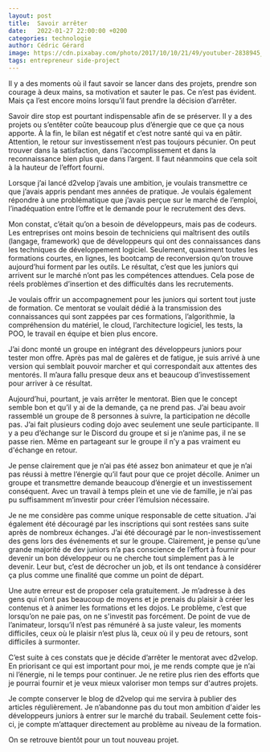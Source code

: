 ```yaml
---
layout: post
title:  Savoir arrêter
date:   2022-01-27 22:00:00 +0200
categories: technologie
author: Cédric Gérard
image: https://cdn.pixabay.com/photo/2017/10/10/21/49/youtuber-2838945_1280.jpg
tags: entrepreneur side-project
---
```


Il y a des moments où il faut savoir se lancer dans des projets, prendre son courage à deux mains, sa motivation et sauter le pas. Ce n’est pas évident. Mais ça l’est encore moins lorsqu’il faut prendre la décision d’arrêter.

Savoir dire stop est pourtant indispensable afin de se préserver. Il y a des projets ou s’entêter coûte beaucoup plus d’énergie que ce que ça nous apporte. À la fin, le bilan est négatif et c’est notre santé qui va en pâtir. Attention, le retour sur investissement n’est pas toujours pécunier. On peut trouver dans la satisfaction, dans l’accomplissement et dans la reconnaissance bien plus que dans l’argent. Il faut néanmoins que cela soit à la hauteur de l’effort fourni.

Lorsque j’ai lancé d2velop j’avais une ambition, je voulais transmettre ce que j’avais appris pendant mes années de pratique. Je voulais également répondre à une problématique que j’avais perçue sur le marché de l’emploi, l’inadéquation entre l’offre et le demande pour le recrutement des devs.

Mon constat, c’était qu’on a besoin de développeurs, mais pas de codeurs. Les entreprises ont moins besoin de techniciens qui maîtrisent des outils (langage, framework) que de développeurs qui ont des connaissances dans les techniques de développement logiciel. Seulement, quasiment toutes les formations courtes, en lignes, les bootcamp de reconversion qu’on trouve aujourd’hui forment par les outils. Le résultat, c’est que les juniors qui arrivent sur le marché n’ont pas les compétences attendues. Cela pose de réels problèmes d’insertion et des difficultés dans les recrutements.

Je voulais offrir un accompagnement pour les juniors qui sortent tout juste de formation. Ce mentorat se voulait dédié à la transmission des connaissances qui sont zappées par ces formations, l’algorithmie, la compréhension du matériel, le cloud, l’architecture logiciel, les tests, la POO, le travail en équipe et bien plus encore.

J’ai donc monté un groupe en intégrant des développeurs juniors pour tester mon offre. Après pas mal de galères et de fatigue, je suis arrivé à une version qui semblait pouvoir marcher et qui correspondait aux attentes des mentorés. Il m’aura fallu presque deux ans et beaucoup d’investissement pour arriver à ce résultat.

Aujourd’hui, pourtant, je vais arrêter le mentorat. Bien que le concept semble bon et qu’il y ai de la demande, ça ne prend pas. J’ai beau avoir rassemblé un groupe de 8 personnes à suivre, la participation ne décolle pas. J’ai fait plusieurs coding dojo avec seulement une seule participante. Il y a peu d’échange sur le Discord du groupe et si je n’anime pas, il ne se passe rien. Même en partageant sur le groupe il n’y a pas vraiment eu d'échange en retour.

Je pense clairement que je n’ai pas été assez bon animateur et que je n’ai pas réussi à mettre l’énergie qu’il faut pour que ce projet décolle. Animer un groupe et transmettre demande beaucoup d’énergie et un investissement conséquent. Avec un travail à temps plein et une vie de famille, je n’ai pas pu suffisamment m’investir pour créer l’émulsion nécessaire.

Je ne me considère pas comme unique responsable de cette situation. J’ai également été découragé par les inscriptions qui sont restées sans suite après de nombreux échanges. J’ai été découragé par le non-investissement des gens lors des événements et sur le groupe. Clairement, je pense qu’une grande majorité de dev juniors n’a pas conscience de l’effort à fournir pour devenir un bon développeur ou ne cherche tout simplement pas à le devenir. Leur but, c’est de décrocher un job, et ils ont tendance à considérer ça plus comme une finalité que comme un point de départ.

Une autre erreur est de proposer cela gratuitement. Je m’adresse à des gens qui n’ont pas beaucoup de moyens et je prenais du plaisir à créer les contenus et à animer les formations et les dojos. Le problème, c’est que lorsqu’on ne paie pas, on ne s'investit pas forcément. De point de vue de l’animateur, lorsqu’il n’est pas rémunéré à sa juste valeur, les moments difficiles, ceux où le plaisir n’est plus là, ceux où il y peu de retours, sont difficiles à surmonter.

C’est suite à ces constats que je décide d’arrêter le mentorat avec d2velop. En priorisant ce qui est important pour moi, je me rends compte que je n’ai ni l’énergie, ni le temps pour continuer. Je ne retire plus rien des efforts que je pourrai fournir et je veux mieux valoriser mon temps sur d'autres projets.

Je compte conserver le blog de d2velop qui me servira à publier des articles régulièrement. Je n’abandonne pas du tout mon ambition d'aider les développeurs juniors à entrer sur le marché du trabail. Seulement cette fois-ci, je compte m’attaquer directement au problème au niveau de la formation.

On se retrouve bientôt pour un tout nouveau projet.
